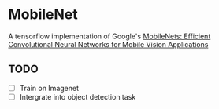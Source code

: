 # MobileNet

A tensorflow implementation of Google's [MobileNets: Efficient Convolutional Neural Networks for Mobile Vision Applications](https://arxiv.org/abs/1704.04861)

## TODO
- [ ] Train on Imagenet
- [ ] Intergrate into object detection task
